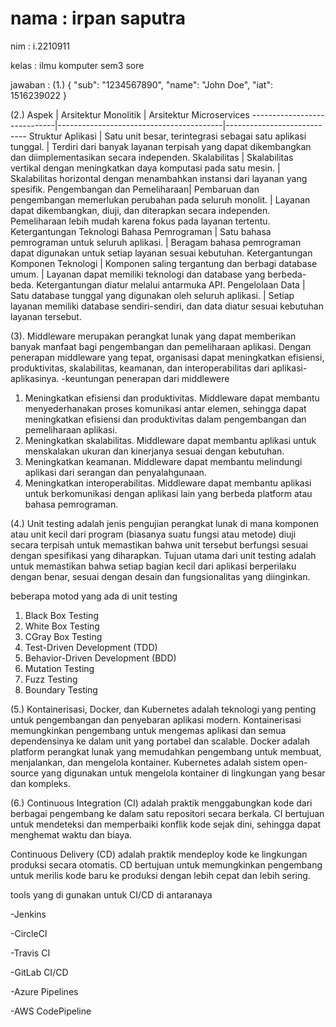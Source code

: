# nama : irpan saputra
nim : i.2210911

kelas : ilmu komputer sem3 sore



jawaban :
 (1.) 
 {
  "sub": "1234567890",
  "name": "John Doe",
  "iat": 1516239022
}


(2.)
Aspek                        | Arsitektur Monolitik                    | Arsitektur Microservices
-----------------------------|-----------------------------------------|----------------------------
Struktur Aplikasi            | Satu unit besar, terintegrasi sebagai satu aplikasi tunggal. | Terdiri dari banyak layanan terpisah yang dapat dikembangkan dan diimplementasikan secara independen.
Skalabilitas                 | Skalabilitas vertikal dengan meningkatkan daya komputasi pada satu mesin. | Skalabilitas horizontal dengan menambahkan instansi dari layanan yang spesifik.
Pengembangan dan Pemeliharaan| Pembaruan dan pengembangan memerlukan perubahan pada seluruh monolit. | Layanan dapat dikembangkan, diuji, dan diterapkan secara independen. Pemeliharaan lebih mudah karena fokus pada layanan tertentu.
Ketergantungan Teknologi Bahasa Pemrograman | Satu bahasa pemrograman untuk seluruh aplikasi. | Beragam bahasa pemrograman dapat digunakan untuk setiap layanan sesuai kebutuhan.
Ketergantungan Komponen Teknologi | Komponen saling tergantung dan berbagi database umum. | Layanan dapat memiliki teknologi dan database yang berbeda-beda. Ketergantungan diatur melalui antarmuka API.
Pengelolaan Data             | Satu database tunggal yang digunakan oleh seluruh aplikasi. | Setiap layanan memiliki database sendiri-sendiri, dan data diatur sesuai kebutuhan layanan tersebut.

(3). Middleware merupakan perangkat lunak yang dapat memberikan banyak manfaat bagi pengembangan dan pemeliharaan aplikasi. Dengan penerapan middleware yang tepat, organisasi dapat meningkatkan efisiensi, produktivitas, skalabilitas, keamanan, dan interoperabilitas dari aplikasi-aplikasinya.
-keuntungan penerapan dari middlewere
1. Meningkatkan efisiensi dan produktivitas. Middleware dapat membantu menyederhanakan proses komunikasi antar elemen, sehingga dapat meningkatkan efisiensi dan produktivitas dalam pengembangan dan pemeliharaan aplikasi.
2. Meningkatkan skalabilitas. Middleware dapat membantu aplikasi untuk menskalakan ukuran dan kinerjanya sesuai dengan kebutuhan.
3. Meningkatkan keamanan. Middleware dapat membantu melindungi aplikasi dari serangan dan penyalahgunaan.
4. Meningkatkan interoperabilitas. Middleware dapat membantu aplikasi untuk berkomunikasi dengan aplikasi lain yang berbeda platform atau bahasa pemrograman.

(4.) Unit testing adalah jenis pengujian perangkat lunak di mana komponen atau unit kecil dari program (biasanya suatu fungsi atau metode) diuji secara terpisah untuk memastikan bahwa unit tersebut berfungsi sesuai dengan spesifikasi yang diharapkan. Tujuan utama dari unit testing adalah untuk memastikan bahwa setiap bagian kecil dari aplikasi berperilaku dengan benar, sesuai dengan desain dan fungsionalitas yang diinginkan.

beberapa motod yang ada di unit testing
1. Black Box Testing
2. White Box Testing
3. CGray Box Testing
4. Test-Driven Development (TDD)
5. Behavior-Driven Development (BDD)
6. Mutation Testing
7. Fuzz Testing
8. Boundary Testing

(5.) Kontainerisasi, Docker, dan Kubernetes adalah teknologi yang penting untuk pengembangan dan penyebaran aplikasi modern. Kontainerisasi memungkinkan pengembang untuk mengemas aplikasi dan semua dependensinya ke dalam unit yang portabel dan scalable. Docker adalah platform perangkat lunak yang memudahkan pengembang untuk membuat, menjalankan, dan mengelola kontainer. Kubernetes adalah sistem open-source yang digunakan untuk mengelola kontainer di lingkungan yang besar dan kompleks.

(6.) Continuous Integration (CI) adalah praktik menggabungkan kode dari berbagai pengembang ke dalam satu repositori secara berkala. CI bertujuan untuk mendeteksi dan memperbaiki konflik kode sejak dini, sehingga dapat menghemat waktu dan biaya.

Continuous Delivery (CD) adalah praktik mendeploy kode ke lingkungan produksi secara otomatis. CD bertujuan untuk memungkinkan pengembang untuk merilis kode baru ke produksi dengan lebih cepat dan lebih sering.

tools yang di gunakan untuk CI/CD di antaranaya

-Jenkins

-CircleCI

-Travis CI

-GitLab CI/CD

-Azure Pipelines

-AWS CodePipeline
